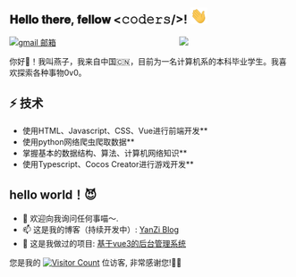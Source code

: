 <h2> 𝐇𝐞𝐥𝐥𝐨 𝐭𝐡𝐞𝐫𝐞, 𝐟𝐞𝐥𝐥𝐨𝐰 <𝚌𝚘𝚍𝚎𝚛𝚜/>! <img src="https://raw.githubusercontent.com/ABSphreak/ABSphreak/master/gifs/Hi.gif" width="30px"></h2>

<img align='right' src='https://user-images.githubusercontent.com/5713670/87202985-820dcb80-c2b6-11ea-9f56-7ec461c497c3.gif' width='200"'>

[![gmail 邮箱](https://img.shields.io/badge/Gmail-D14836?logo=gmail&logoColor=white)](mailto:yanzi7310v0@gmail.com)

你好👏！我叫燕子，我来自中国🇨🇳，目前为一名计算机系的本科毕业学生。我喜欢探索各种事物0v0。

## ⚡ 技术

- 使用HTML、Javascript、CSS、Vue进行前端开发**
- 使用python网络爬虫爬取数据**
- 掌握基本的数据结构、算法、计算机网络知识**
- 使用Typescript、Cocos Creator进行游戏开发**

## hello world！😈

- 💬 欢迎向我询问任何事喵～.
- 📫 这是我的博客（持续开发中）: [YanZi Blog](https://yanzi731.life/)
- 🎯 这是我做过的项目: [基于vue3的后台管理系统](https://github.com/yanzi113/Vue_3.2/tree/master)
     
您是我的 [![Visitor Count](https://steins-gate-visitor-count.greenhandatsjtu.repl.co/{USERNAME})](https://github.com/greenhandatsjtu/steins-gate-visitor-count) 位访客, 非常感谢您!🎉🎉


